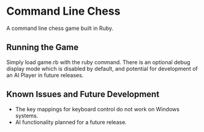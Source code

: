 # Command Line Chess
A command line chess game built in Ruby. 
## Running the Game
Simply load game.rb with the ruby command. There is an optional debug display mode which is disabled by default, and potential for development of an AI Player in future releases.
## Known Issues and Future Development
- The key mappings for keyboard control do not work on Windows systems. 
- AI functionality planned for a future release.
